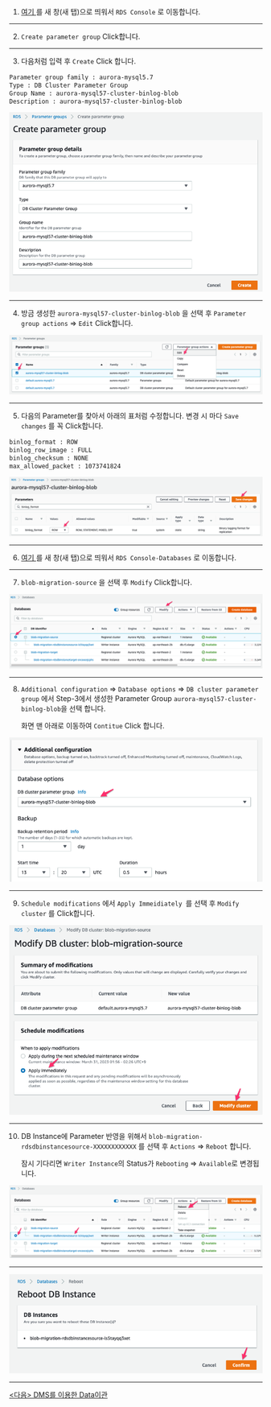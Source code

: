 1. [여기 ](https://ap-northeast-2.console.aws.amazon.com/rds/home?region=ap-northeast-2#parameter-groups:) 를 새 창(새 탭)으로 띄워서 `RDS Console` 로 이동합니다.

   

---

2. `Create parameter group` Click합니다.



---

3. 다음처럼 입력 후 `Create` Click 합니다.

```
Parameter group family : aurora-mysql5.7
Type : DB Cluster Parameter Group
Group Name : aurora-mysql57-cluster-binlog-blob
Description : aurora-mysql57-cluster-binlog-blob
```

![image-20230329080250678](images/image-20230329080250678.png)

---

4. 방금 생성한 `aurora-mysql57-cluster-binlog-blob` 을 선택 후 `Parameter group actions` => `Edit` Click합니다.

![image-20230329080352038](images/image-20230329080352038.png)



---

5. 다음의 Parameter를 찾아서 아래의 표처럼 수정합니다. 변경 시 마다 `Save changes` 를 꼭  Click합니다.

```
binlog_format : ROW
binlog_row_image : FULL
binlog_checksum : NONE
max_allowed_packet : 1073741824

```

![image-20230329080545340](images/image-20230329080545340.png)



---

6. [여기 ](https://ap-northeast-2.console.aws.amazon.com/rds/home?region=ap-northeast-2#databases:) 를 새 창(새 탭)으로 띄워서 `RDS Console-Databases` 로 이동합니다.



---

7. `blob-migration-source` 을 선택 후 `Modify` Click합니다. 

![image-20230329080746213](images/image-20230329080746213.png)



---

8. `Additional configuration` => `Database options` => `DB cluster parameter group` 에서 Step-3에서 생성한 Parameter Group `aurora-mysql57-cluster-binlog-blob`을 선택 합니다.

   화면 맨 아래로 이동하여 `Contitue` Click 합니다.

![image-20230329080931118](images/image-20230329080931118.png)



---

9. `Schedule modifications` 에서 `Apply Immeidiately `를 선택 후 `Modify cluster` 를 Click합니다.

![image-20230329081041335](images/image-20230329081041335.png)



---

10. DB Instance에 Parameter 반영을 위해서 `blob-migration-rdsdbinstancesource-XXXXXXXXXXXX` 를 선택 후 `Actions` => `Reboot` 합니다. 

    잠시 기다리면 `Writer Instance`의 Status가 `Rebooting` => `Available`로 변경됩니다.

![image-20230329081227006](images/image-20230329081227006.png)

---

![image-20230329081253054](images/image-20230329081253054.png)



---

[<다음> DMS를 이용한 Data이관](./04.md)























